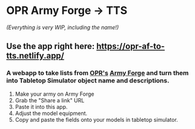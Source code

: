 # OPR Army Forge → TTS

_(Everything is very WIP, including the name!)_

## Use the app right here: https://opr-af-to-tts.netlify.app/

### A webapp to take lists from [OPR's](https://www.onepagerules.com/) [Army Forge](https://army-forge.onepagerules.com/) and turn them into Tabletop Simulator object name and descriptions.

1. Make your army on Army Forge
2. Grab the "Share a link" URL
3. Paste it into this app.
4. Adjust the model equipment.
5. Copy and paste the fields onto your models in tabletop simulator.

